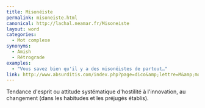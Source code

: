 ```yaml
---
title: Misonéiste
permalink: misoneiste.html
canonical: http://lachal.neamar.fr/Misoneiste
layout: word
categories:
  - Mot complexe
synonyms:
  - Amish
  - Rétrograde
examples:
  - "Vous savez bien qu'il y a des misonéistes de partout…"
link: http://www.absurditis.com/index.php?page=dico&amp;lettre=M&amp;mot=Mison%E9isme
---
```


Tendance d'esprit ou attitude systématique d'hostilité à l'innovation, au changement (dans les habitudes et les préjugés établis).

